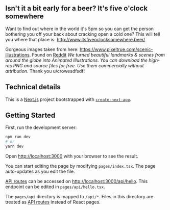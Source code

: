 ## Isn't it a bit early for a beer? It's five o'clock somewhere

Want to find out where in the world it's 5pm so you can get the person bothering you off your back about cracking open a cold one? This will tell you where that place is: http://www.itsfiveoclocksomewhere.beer/

Gorgeous images taken from here: https://www.pixeltrue.com/scenic-illustrations.
Found on [Reddit](https://www.reddit.com/r/InternetIsBeautiful/comments/osgaly/we_turned_beautiful_landmarks_scenes_from_around/)
_We turned beautiful landmarks & scenes from around the globe into Animated Illustrations. You can download the high-res PNG and source files for free. Use them commercially without attribution._
Thank you u/crowesdfsdf!

## Technical details

This is a [Next.js](https://nextjs.org/) project bootstrapped with [`create-next-app`](https://github.com/vercel/next.js/tree/canary/packages/create-next-app).

## Getting Started

First, run the development server:

```bash
npm run dev
# or
yarn dev
```

Open [http://localhost:3000](http://localhost:3000) with your browser to see the result.

You can start editing the page by modifying `pages/index.tsx`. The page auto-updates as you edit the file.

[API routes](https://nextjs.org/docs/api-routes/introduction) can be accessed on [http://localhost:3000/api/hello](http://localhost:3000/api/hello). This endpoint can be edited in `pages/api/hello.tsx`.

The `pages/api` directory is mapped to `/api/*`. Files in this directory are treated as [API routes](https://nextjs.org/docs/api-routes/introduction) instead of React pages.
